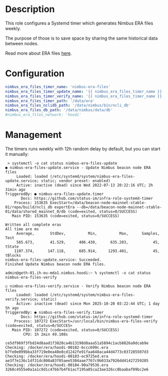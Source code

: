 # Description

This role configures a Systemd timer which generates Nimbus ERA files weekly.

The purpose of those is to save space by sharing the same historical data between nodes.

Read more about ERA files [here](https://github.com/status-im/nimbus-eth2/blob/unstable/docs/e2store.md#era-files).

# Configuration

```yaml
nimbus_era_files_timer_name: 'nimbus-era-files'
nimbus_era_files_timer_update_name: '{{ nimbus_era_files_timer_name }}-update'
nimbus_era_files_timer_verify_name: '{{ nimbus_era_files_timer_name }}-verify'
nimbus_era_files_timer_path: '/data/era'
nimbus_era_files_nclidb_path: '/data/nimbus/bin/ncli_db'
nimbus_era_files_db_path: '/data/nimbus/data/db'
#nimbus_era_files_network: 'hoodi'
```

# Management

The timers runs weekly with 12h random delay by default, but you can start it manually:
```
 > systemctl -o cat status nimbus-era-files-update
● nimbus-era-files-update.service - Update Nimbus beacon node ERA files
     Loaded: loaded (/etc/systemd/system/nimbus-era-files-update.service; static; vendor preset: enabled)
     Active: inactive (dead) since Wed 2022-07-13 20:22:16 UTC; 2h 31min ago
TriggeredBy: ● nimbus-era-files-update.timer
       Docs: https://github.com/status-im/infra-role-systemd-timer
    Process: 153635 ExecStart=/data/beacon-node-mainnet-stable-01/repo/build/ncli_db exportEra --db=/data/beacon-node-mainnet-stable-01/data/shared_mainnet_0/db (code=exited, status=0/SUCCESS)
   Main PID: 153635 (code=exited, status=0/SUCCESS)

Written all complete eras
All time are ms
     Average,       StdDev,          Min,          Max,      Samples,         Test
     565.673,       41.529,      486.430,      635.203,           45, tState
    1107.374,      147.118,      685.914,     1293.401,           45, tBlocks
nimbus-era-files-update.service: Succeeded.
Finished Update Nimbus beacon node ERA files.
```
```
admin@geth-01.ih-eu-mda1.nimbus.hoodi:~ % systemctl -o cat status nimbus-era-files-verify

○ nimbus-era-files-verify.service - Verify Nimbus beacon node ERA files
     Loaded: loaded (/etc/systemd/system/nimbus-era-files-verify.service; static)
     Active: inactive (dead) since Mon 2025-10-20 03:22:44 UTC; 1 day 5h ago
TriggeredBy: ● nimbus-era-files-verify.timer
       Docs: https://github.com/status-im/infra-role-systemd-timer
    Process: 107272 ExecStart=/usr/local/bin/nimbus-era-files-verify (code=exited, status=0/SUCCES>
   Main PID: 107272 (code=exited, status=0/SUCCESS)
        CPU: 1h 2min 49.108s

ce5df969f3fbd24d8aad1f3820ca4b13198d8aaa51a5894c1acb8826a9dcab9e
Checking: /docker/era/hoodi-00182-6ccc699c.era
b7fe0e099bba33f719e0ea48e8cd1242fe91faa648aca44d4773c037285507d3
Checking: /docker/era/hoodi-00183-ec9725ed.era
ae3f7e136c1df31dc800a83f05aee5304aae7767c9b033a7926dd41427259285
Checking: /docker/era/hoodi-00184-90a79536.era
3268c4555e0a1a1c9d1c47bb7b4f61acf195a85ca23ae326cc8baabaf09bc2e6
```
